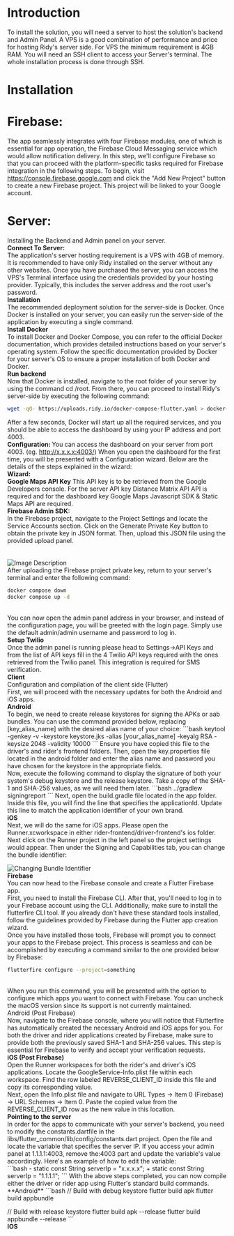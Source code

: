 # Introduction
To install the solution, you will need a server to host the solution's backend and Admin Panel. A VPS is a good combination of performance and price for hosting Ridy's server side.
For VPS the minimum requirement is 4GB RAM. You will need an SSH client to access your Server's terminal. The whole installation process is done through SSH.

# Installation
# Firebase: <br>
The app seamlessly integrates with four Firebase modules, one of which is essential for app operation, the Firebase Cloud Messaging service which would allow notification delivery. In this step, we'll configure Firebase so that you can proceed with the platform-specific tasks required for Firebase integration in the following steps.
To begin, visit https://console.firebase.google.com and click the "Add New Project" button to create a new Firebase project. This project will be linked to your Google account.

# Server: <br>
Installing the Backend and Admin panel on your server. <br>
<b>Connect To Server:</b> <br>
The application's server hosting requirement is a VPS with 4GB of memory. It is recommended to have only Ridy installed on the server without any other websites. Once you have purchased the server, you can access the VPS's Terminal interface using the credentials provided by your hosting provider. Typically, this includes the server address and the root user's password.
<br>
<b>Installation</b> <br>
The recommended deployment solution for the server-side is Docker. Once Docker is installed on your server, you can easily run the server-side of the application by executing a single command.
<br>
<b>Install Docker</b>
<br>
To install Docker and Docker Compose, you can refer to the official Docker documentation, which provides detailed instructions based on your server's operating system. Follow the specific documentation provided by Docker for your server's OS to ensure a proper installation of both Docker and Docker.
<br>
<b> Run backend </b> <br>
Now that Docker is installed, navigate to the root folder of your server by using the command cd /root. From there, you can proceed to install Ridy's server-side by executing the following command:
```bash
wget -qO- https://uploads.ridy.io/docker-compose-flutter.yaml > docker-compose.yaml && docker compose up -d
```
After a few seconds, Docker will start up all the required services, and you should be able to access the dashboard by using your IP address and port 4003. <br>
<b> Configuration: </b>
You can access the dashboard on your server from port 4003. (eg. http://x.x.x.x:4003/)
When you open the dashboard for the first time, you will be presented with a Configuration wizard. Below are the details of the steps explained in the wizard:
<br>
<b> Wizard: </b>
<br>
<b>Google Maps API Key</b>
This API key is to be retrieved from the Google Developers console. For the server API key Distance Matrix API API is required and for the dashboard key Google Maps Javascript SDK & Static Maps API are required.
<br>
<b>Firebase Admin SDK:</b> <br>
In the Firebase project, navigate to the Project Settings and locate the Service Accounts section. Click on the Generate Private Key button to obtain the private key in JSON format. Then, upload this JSON file using the provided upload panel. <br>
<br>
<br>
![Image Description](https://i.ibb.co/0B7RmF4/spaces-D1-Hfy-Xgyy-Bd-FLmty-KDu-P-uploads-IAGiq-Rn3i-Pnog-M1l-If-LT-firebase-ezgif-com-webp-to-jpg-c.jpg)
<br>
After uploading the Firebase project private key, return to your server's terminal and enter the following command:
```bash
docker compose down
docker compose up -d
```
<br>
You can now open the admin panel address in your browser, and instead of the configuration page, you will be greeted with the login page. Simply use the default admin/admin username and password to log in.
<br>
<b>Setup Twilio</b>
<br>
Once the admin panel is running please head to Settings->API Keys and from the list of API keys fill in the 4 Twilio API keys required with the ones retrieved from the Twilio panel. This integration is required for SMS verification.
<br>
<b>
  Client
</b>
<br>
Configuration and compilation of the client side (Flutter)
<br>
First, we will proceed with the necessary updates for both the Android and iOS apps.
<br>
<b>Android</b>
<br>
To begin, we need to create release keystores for signing the APKs or aab bundles. You can use the command provided below, replacing [key_alias_name] with the desired alias name of your choice:
```bash
keytool -genkey -v -keystore keystore.jks -alias [your_alias_name] -keyalg RSA -keysize 2048 -validity 10000
```
Ensure you have copied this file to the driver's and rider's frontend folders. Then, open the key.properties file located in the android folder and enter the alias name and password you have chosen for the keystore in the appropriate fields. <br>
Now, execute the following command to display the signature of both your system's debug keystore and the release keystore. Take a copy of the SHA-1 and SHA-256 values, as we will need them later.
```bash
../gradlew signingreport
```
Next, open the build.gradle file located in the app folder. Inside this file, you will find the line that specifies the applicationId. Update this line to match the application identifier of your own brand.
<br>
  <b>iOS</b>
  <br>
Next, we will do the same for iOS apps. Please open the Runner.xcworkspace in either rider-frontend/driver-frontend's ios folder. Next click on the Runner project in the left panel so the project settings would appear. Then under the Signing and Capabilities tab, you can change the bundle identifier: 

![Changing Bundle Identifier](https://i.ibb.co/DzPCQzr/assets-MQhar1-HEUDhws-WMLRp1-MQkp-YLu-L4-8-JY3q-UD7-E-MQkqkg-Nz-70-Cl1-Pwa4-X-bundle-identifier-ezgi.jpg)
<br>
<b>Firebase</b>
<br>
You can now head to the Firebase console and create a Flutter Firebase app. <br>
First, you need to install the Firebase CLI. After that, you'll need to log in to your Firebase account using the CLI. Additionally, make sure to install the flutterfire CLI tool. If you already don't have these standard tools installed, follow the guidelines provided by Firebase during the Flutter app creation wizard. <br>
Once you have installed those tools, Firebase will prompt you to connect your apps to the Firebase project. This process is seamless and can be accomplished by executing a command similar to the one provided below by Firebase:<br>
```bash
flutterfire configure --project=something
```
<br>
When you run this command, you will be presented with the option to configure which apps you want to connect with Firebase. You can uncheck the macOS version since its support is not currently maintained.
<br>
<b></b>Android (Post Firebase)</b> <br>
Now, navigate to the Firebase console, where you will notice that Flutterfire has automatically created the necessary Android and iOS apps for you. For both the driver and rider applications created by Firebase, make sure to provide both the previously saved SHA-1 and SHA-256 values. This step is essential for Firebase to verify and accept your verification requests.
<br>
<b>iOS (Post Firebase)</b> <br>
Open the Runner workspaces for both the rider's and driver's iOS applications. Locate the GoogleService-Info.plist file within each workspace. Find the row labeled REVERSE_CLIENT_ID inside this file and copy its corresponding value. <br>
Next, open the Info.plist file and navigate to URL Types -> Item 0 (Firebase) -> URL Schemes -> Item 0. Paste the copied value from the REVERSE_CLIENT_ID row as the new value in this location.
<br>
<b>Pointing to the server</b>
<br>
In order for the apps to communicate with your server's backend, you need to modify the constants.dartfile in the libs/flutter_common/lib/config/constants.dart project. Open the file and locate the variable that specifies the server IP. If you access your admin panel at 1.1.1.1:4003, remove the:4003 part and update the variable's value accordingly. Here's an example of how to edit the variable:
<br>
```bash
- static const String serverIp = "x.x.x.x";
+ static const String serverIp = "1.1.1.1";
```
With the above steps completed, you can now compile either the driver or rider app using Flutter's standard build commands.
<br>
**Android**
```bash
// Build with debug keystore
flutter build apk
flutter build appbundle

// Build with release keystore
flutter build apk --release
flutter build appbundle --release
\```
<br>
<b> IOS</b>


  
  











